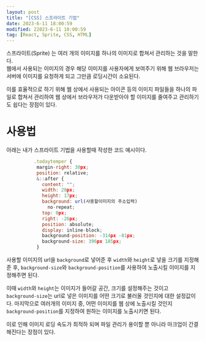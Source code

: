 ```yaml
---
layout: post
title: "[CSS] 스프라이트 기법"
date: 2023-6-11 18:00:59
modified: 22023-6-11 18:00:59
tag: [React, Sprite, CSS, HTML]
---
```


스프라이트(Sprite) 는 여러 개의 이미지를 하나의 이미지로 합쳐서 관리하는 것을 말한다.  
웹에서 사용되는 이미지의 경우 해당 이미지를 사용자에게 보여주기 위해 웹 브라우저는 서버에 이미지를 요청하게 되고 그만큼 로딩시간이 소요된다.  

이를 효율적으로 하기 위해 웹 상에서 사용되는 아이콘 등의 이미지 파일들을 하나의 파일로 합쳐서 관리하여 웹 상에서 브라우저가 다운받아야 할 이미지를 줄여주고 관리하기도 쉽다는 장점이 있다.

# 사용법

아래는 내가 스프라이트 기법을 사용할때 작성한 코드 예시이다.

```javascript
          .todaytemper {
           margin-right: 30px;
           position: relative;
           &::after {
             content: "";
             width: 28px;
             height: 17px;
             background: url(사용할이미지의 주소입력)
               no-repeat;
             top: 0px;
             right: -26px;
             position: absolute;
             display: inline-block;
             background-position: -314px -81px;
             background-size: 396px 185px;
           }

```

사용할 이미지의 url을 `background`로 넣어준 후 `width`와 `height`로 넣을 크기를 지정해 준 후, `background-size`와 `background-position`를 사용하여 노출시킬 이미지를 지정해주면 된다.

이때 `width`와 `height`는 이미지가 들어갈 공간, 크기를 설정해주는 것이고 `background-size`는 url로 넣은 이미지를 어떤 크기로 불러올 것인지에 대한 설정값이다. 마지막으로 여러개의 이미지 중, 어떤 이미지를 웹 상에 노출시킬 것인지 `background-position`를 지정하여 원하는 이미지를 노출시키면 된다.

이로 인해 이미지 로딩 속도가 최적하 되며 파일 관리가 용이할 뿐 아니라 마크업이 간결해진다는 장점이 있다.
